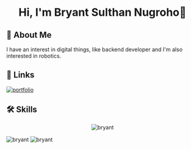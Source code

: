 <h1 align="center">Hi, I'm Bryant Sulthan Nugroho👋</h1>

## 🚀 About Me
I have an interest in digital things, like backend developer and I'm also interested in robotics.

## 🔗 Links
[![portfolio](https://img.shields.io/badge/my_portfolio-000?style=for-the-badge&logo=ko-fi&logoColor=white)](https://starry-night05.github.io/profile/)


## 🛠 Skills
<p align="center"><img align="center" src="https://github-readme-stats.vercel.app/api/top-langs/?username=starry-night05&layout=compact&show_icons=true&theme=dark#gh-dark-mode-only" alt="bryant" /></p>
  
<img align="center" src="[https://github-readme-stats.vercel.app/api/top-langs/?username=starry-night05&layout=compact&show_icons=true&theme=dark#gh-dark-mode-only](https://github-readme-stats.vercel.app/api?username=starry-night05&show_icons=true&bg_color=202129&title_color=fff&text_color=8D8DAA&icon_color=F99417)" alt="bryant" />
  
<img align="center" src="[https://github-readme-stats.vercel.app/api/top-langs/?username=starry-night05&layout=compact&show_icons=true&theme=dark#gh-dark-mode-only](https://github-readme-streak-stats.herokuapp.com?user=starry-night05&theme=tokyonight&hide_border=true&border_radius=5)](https://git.io/streak-stats)https://github-readme-streak-stats.herokuapp.com?user=starry-night05&theme=tokyonight&hide_border=true&border_radius=5)](https://git.io/streak-stats" alt="bryant" />



